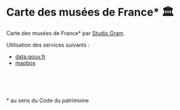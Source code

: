 # Carte des musées de France\* 🏛️

Carte des musées de France\* par [Studio Gram](https://studio-gram.com).

Utilisation des services suivants :

- [data.gouv.fr](https://data.gouv.fr)
- [mapbox](https://www.mapbox.com/)

<br>
<br>
<br>
<br>
* au sens du Code du patrimoine
